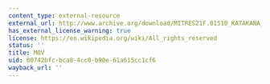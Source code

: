 ```yaml
---
content_type: external-resource
external_url: http://www.archive.org/download/MITRES21F.01S10_KATAKANA_EXERCISES/6a6.mov
has_external_license_warning: true
license: https://en.wikipedia.org/wiki/All_rights_reserved
status: ''
title: MOV
uid: 00742bfc-bca8-4cc0-b90e-61a615cc1cf6
wayback_url: ''
---
```

